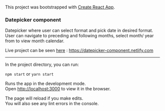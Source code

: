 This project was bootstrapped with [Create React App](https://github.com/facebook/create-react-app).

### Datepicker component
Datepicker where user can select format and pick date in desired format. User can navigate to preceding and following months, select month/ year from to view month calendar.

Live project can be seen [here](https://datepicker-component.netlify.com) : https://datepicker-component.netlify.com

----

In the project directory, you can run:

 `npm start` or `yarn start`

Runs the app in the development mode.<br>
Open [http://localhost:3000](http://localhost:3000) to view it in the browser.

The page will reload if you make edits.<br>
You will also see any lint errors in the console.


